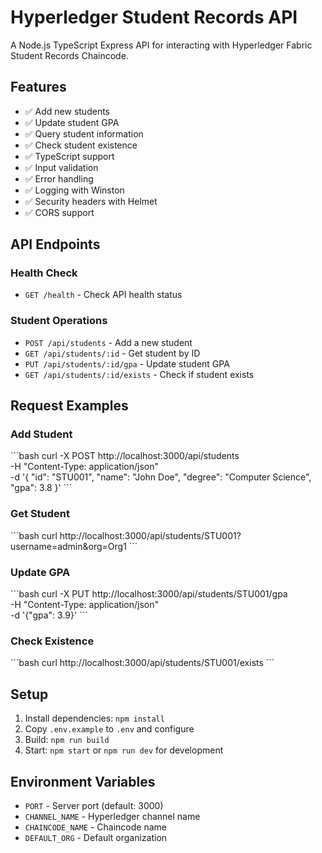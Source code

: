 # Hyperledger Student Records API

A Node.js TypeScript Express API for interacting with Hyperledger Fabric Student Records Chaincode.

## Features

- ✅ Add new students
- ✅ Update student GPA
- ✅ Query student information
- ✅ Check student existence
- ✅ TypeScript support
- ✅ Input validation
- ✅ Error handling
- ✅ Logging with Winston
- ✅ Security headers with Helmet
- ✅ CORS support

## API Endpoints

### Health Check
- `GET /health` - Check API health status

### Student Operations
- `POST /api/students` - Add a new student
- `GET /api/students/:id` - Get student by ID
- `PUT /api/students/:id/gpa` - Update student GPA
- `GET /api/students/:id/exists` - Check if student exists

## Request Examples

### Add Student
\`\`\`bash
curl -X POST http://localhost:3000/api/students \
  -H "Content-Type: application/json" \
  -d '{
    "id": "STU001",
    "name": "John Doe",
    "degree": "Computer Science",
    "gpa": 3.8
  }'
\`\`\`

### Get Student
\`\`\`bash
curl http://localhost:3000/api/students/STU001?username=admin&org=Org1
\`\`\`

### Update GPA
\`\`\`bash
curl -X PUT http://localhost:3000/api/students/STU001/gpa \
  -H "Content-Type: application/json" \
  -d '{"gpa": 3.9}'
\`\`\`

### Check Existence
\`\`\`bash
curl http://localhost:3000/api/students/STU001/exists
\`\`\`

## Setup

1. Install dependencies: `npm install`
2. Copy `.env.example` to `.env` and configure
3. Build: `npm run build`
4. Start: `npm start` or `npm run dev` for development

## Environment Variables

- `PORT` - Server port (default: 3000)
- `CHANNEL_NAME` - Hyperledger channel name
- `CHAINCODE_NAME` - Chaincode name
- `DEFAULT_ORG` - Default organization
